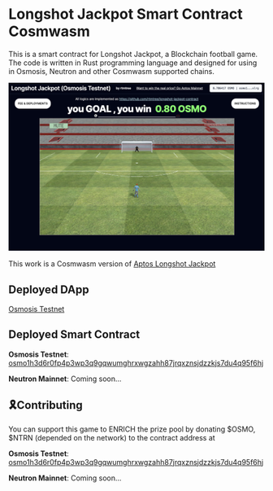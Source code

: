 # Longshot Jackpot Smart Contract Cosmwasm
This is a smart contract for Longshot Jackpot, a Blockchain football game. The code is written in Rust programming language and designed for using in Osmosis, Neutron and other Cosmwasm supported chains.

![Javatpoint](preview_image.png)  

This work is a Cosmwasm version of [Aptos Longshot Jackpot](https://github.com/rtmtree/longshot-jackpot-contract)

## Deployed DApp

[Osmosis Testnet](https://longshot-jackpot.vercel.app/?network=osmosistestnet)

## Deployed Smart Contract

**Osmosis Testnet**: 
[osmo1h3d6r0fp4p3wp3q9gqwumghrxwgzahh87jrqxznsjdzzkjs7du4q95f6hj](https://celatone.osmosis.zone/osmo-test-5/contracts/osmo1h3d6r0fp4p3wp3q9gqwumghrxwgzahh87jrqxznsjdzzkjs7du4q95f6hj)

**Neutron Mainnet**: 
Coming soon...

## 🎗Contributing
You can support this game to ENRICH the prize pool by donating \$OSMO, \$NTRN (depended on the network) to the contract address at 

**Osmosis Testnet**: 
[osmo1h3d6r0fp4p3wp3q9gqwumghrxwgzahh87jrqxznsjdzzkjs7du4q95f6hj](https://celatone.osmosis.zone/osmo-test-5/contracts/osmo1h3d6r0fp4p3wp3q9gqwumghrxwgzahh87jrqxznsjdzzkjs7du4q95f6hj)

**Neutron Mainnet**: 
Coming soon...